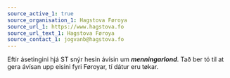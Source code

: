 ```yaml
---
source_active_1: true
source_organisation_1: Hagstova Føroya
source_url_1: https://www.hagstova.fo
source_url_text_1: Hagstova Føroya
source_contact_1: jogvanb@hagstova.fo
---
```

Eftir ásetingini hjá ST snýr hesin ávísin um ***menningarlond***. Tað ber tó til at gera ávísan upp eisini fyri Føroyar, tí dátur eru tøkar.

